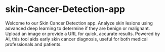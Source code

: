 # skin-Cancer-Detection-app
Welcome to our Skin Cancer Detection app. Analyze skin lesions using advanced deep learning to determine if they are benign or malignant. Upload an image or provide a URL for quick, accurate results. Powered by AI, this tool aids early skin cancer diagnosis, useful for both medical professionals and patients.
